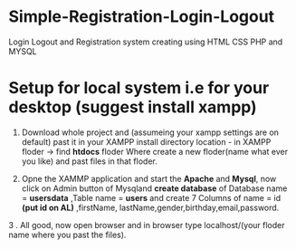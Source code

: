 # Simple-Registration-Login-Logout
Login  Logout and Registration system creating using HTML CSS  PHP and MYSQL

# Setup for local system i.e for your desktop (suggest install xampp)
1. Download whole project and (assumeing your xampp settings are on default) past it in  your XAMPP install directory location - in XAMPP floder -> 
    find **htdocs** floder Where create a new floder(name what ever you like) and past files in that floder.
    
2. Opne the XAMMP application and start the **Apache** and **Mysql**, now click on Admin button of Mysqland **create database** of Database name = **usersdata** ,Table name = **users**  and create 7 Columns of name = id **(put id on AL)** ,firstName, lastName,gender,birthday,email,password.


3 . All good, now open browser and in browser type localhost/(your floder name where you past the files).
